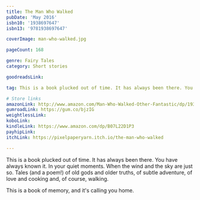 ```yaml
---
title: The Man Who Walked
pubDate: 'May 2016'
isbn10: '1938697647'
isbn13: '9781938697647'

coverImage: man-who-walked.jpg

pageCount: 168

genre: Fairy Tales
category: Short stories

goodreadsLink: 

tag: This is a book plucked out of time. It has always been there. You have always known it.

# Store links
amazonLink: http://www.amazon.com/Man-Who-Walked-Other-Fantastic/dp/1938697642
gumroadLink: https://gum.co/bjzIG
weightlessLink: 
koboLink: 
kindleLink: https://www.amazon.com/dp/B07L22D1P3
payhipLink: 
itchLink: https://pixelpaperyarn.itch.io/the-man-who-walked

---
```


This is a book plucked out of time. It has always been there. You have always known it. In your quiet moments. When the wind and the sky are just so. Tales (and a poem!) of old gods and older truths, of subtle adventure, of love and cooking and, of course, walking.

This is a book of memory, and it's calling you home.
